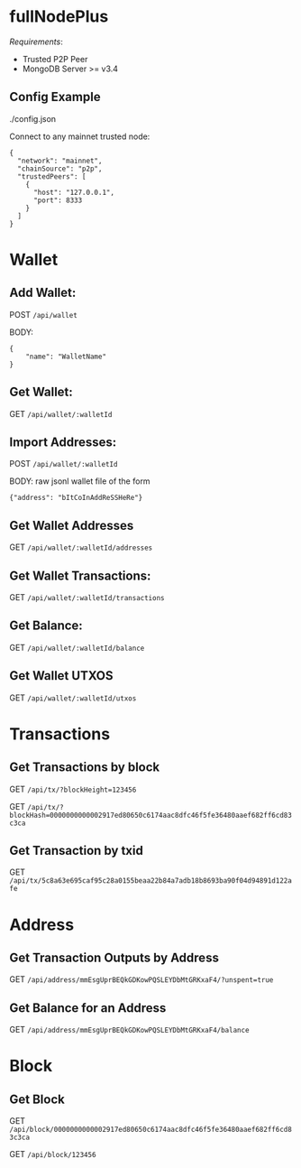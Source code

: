 # fullNodePlus
_Requirements_:
- Trusted P2P Peer
- MongoDB Server >= v3.4
## Config Example
./config.json

Connect to any mainnet trusted node:
```
{
  "network": "mainnet",
  "chainSource": "p2p",
  "trustedPeers": [
    {
      "host": "127.0.0.1",
      "port": 8333
    }
  ]
}
```

# Wallet

## Add Wallet:

POST `/api/wallet`

BODY:
```
{
	"name": "WalletName"
}
```

## Get Wallet:

GET `/api/wallet/:walletId`

## Import Addresses:

POST `/api/wallet/:walletId`

BODY: raw jsonl wallet file of the form
```
{"address": "bItCoInAddReSSHeRe"}
```

## Get Wallet Addresses

GET `/api/wallet/:walletId/addresses`

## Get Wallet Transactions:

GET `/api/wallet/:walletId/transactions`

## Get Balance:

GET `/api/wallet/:walletId/balance`

## Get Wallet UTXOS

GET `/api/wallet/:walletId/utxos`

# Transactions

## Get Transactions by block

GET `/api/tx/?blockHeight=123456`

GET `/api/tx/?blockHash=0000000000002917ed80650c6174aac8dfc46f5fe36480aaef682ff6cd83c3ca`

## Get Transaction by txid

GET `/api/tx/5c8a63e695caf95c28a0155beaa22b84a7adb18b8693ba90f04d94891d122afe`

# Address

## Get Transaction Outputs by Address

GET `/api/address/mmEsgUprBEQkGDKowPQSLEYDbMtGRKxaF4/?unspent=true`

## Get Balance for an Address

GET `/api/address/mmEsgUprBEQkGDKowPQSLEYDbMtGRKxaF4/balance`

# Block

## Get Block

GET `/api/block/0000000000002917ed80650c6174aac8dfc46f5fe36480aaef682ff6cd83c3ca`

GET `/api/block/123456`

